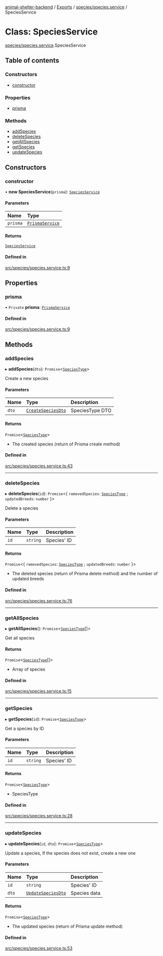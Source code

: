 [animal-shelter-backend](../README.md) / [Exports](../modules.md) / [species/species.service](../modules/species_species_service.md) / SpeciesService

# Class: SpeciesService

[species/species.service](../modules/species_species_service.md).SpeciesService

## Table of contents

### Constructors

- [constructor](species_species_service.SpeciesService.md#constructor)

### Properties

- [prisma](species_species_service.SpeciesService.md#prisma)

### Methods

- [addSpecies](species_species_service.SpeciesService.md#addspecies)
- [deleteSpecies](species_species_service.SpeciesService.md#deletespecies)
- [getAllSpecies](species_species_service.SpeciesService.md#getallspecies)
- [getSpecies](species_species_service.SpeciesService.md#getspecies)
- [updateSpecies](species_species_service.SpeciesService.md#updatespecies)

## Constructors

### constructor

• **new SpeciesService**(`prisma`): [`SpeciesService`](species_species_service.SpeciesService.md)

#### Parameters

| Name | Type |
| :------ | :------ |
| `prisma` | [`PrismaService`](prisma_prisma_service.PrismaService.md) |

#### Returns

[`SpeciesService`](species_species_service.SpeciesService.md)

#### Defined in

[src/species/species.service.ts:9](https://github.com/B4LiN7/animal-shelter-backend/blob/433cf0c1c0d87c638e9f68cdba4d5975f6f24447/src/species/species.service.ts#L9)

## Properties

### prisma

• `Private` **prisma**: [`PrismaService`](prisma_prisma_service.PrismaService.md)

#### Defined in

[src/species/species.service.ts:9](https://github.com/B4LiN7/animal-shelter-backend/blob/433cf0c1c0d87c638e9f68cdba4d5975f6f24447/src/species/species.service.ts#L9)

## Methods

### addSpecies

▸ **addSpecies**(`dto`): `Promise`\<[`SpeciesType`](../interfaces/species_type_species_type.SpeciesType.md)\>

Create a new species

#### Parameters

| Name | Type | Description |
| :------ | :------ | :------ |
| `dto` | [`CreateSpeciesDto`](species_dto_create_species_dto.CreateSpeciesDto.md) | SpeciesType DTO |

#### Returns

`Promise`\<[`SpeciesType`](../interfaces/species_type_species_type.SpeciesType.md)\>

- The created species (return of Prisma create method)

#### Defined in

[src/species/species.service.ts:43](https://github.com/B4LiN7/animal-shelter-backend/blob/433cf0c1c0d87c638e9f68cdba4d5975f6f24447/src/species/species.service.ts#L43)

___

### deleteSpecies

▸ **deleteSpecies**(`id`): `Promise`\<\{ `removedSpecies`: [`SpeciesType`](../interfaces/species_type_species_type.SpeciesType.md) ; `updatedBreeds`: `number`  }\>

Delete a species

#### Parameters

| Name | Type | Description |
| :------ | :------ | :------ |
| `id` | `string` | Species' ID |

#### Returns

`Promise`\<\{ `removedSpecies`: [`SpeciesType`](../interfaces/species_type_species_type.SpeciesType.md) ; `updatedBreeds`: `number`  }\>

- The deleted species (return of Prisma delete method) and the number of updated breeds

#### Defined in

[src/species/species.service.ts:76](https://github.com/B4LiN7/animal-shelter-backend/blob/433cf0c1c0d87c638e9f68cdba4d5975f6f24447/src/species/species.service.ts#L76)

___

### getAllSpecies

▸ **getAllSpecies**(): `Promise`\<[`SpeciesType`](../interfaces/species_type_species_type.SpeciesType.md)[]\>

Get all species

#### Returns

`Promise`\<[`SpeciesType`](../interfaces/species_type_species_type.SpeciesType.md)[]\>

- Array of species

#### Defined in

[src/species/species.service.ts:15](https://github.com/B4LiN7/animal-shelter-backend/blob/433cf0c1c0d87c638e9f68cdba4d5975f6f24447/src/species/species.service.ts#L15)

___

### getSpecies

▸ **getSpecies**(`id`): `Promise`\<[`SpeciesType`](../interfaces/species_type_species_type.SpeciesType.md)\>

Get a species by ID

#### Parameters

| Name | Type | Description |
| :------ | :------ | :------ |
| `id` | `string` | Species' ID |

#### Returns

`Promise`\<[`SpeciesType`](../interfaces/species_type_species_type.SpeciesType.md)\>

- SpeciesType

#### Defined in

[src/species/species.service.ts:28](https://github.com/B4LiN7/animal-shelter-backend/blob/433cf0c1c0d87c638e9f68cdba4d5975f6f24447/src/species/species.service.ts#L28)

___

### updateSpecies

▸ **updateSpecies**(`id`, `dto`): `Promise`\<[`SpeciesType`](../interfaces/species_type_species_type.SpeciesType.md)\>

Update a species, If the species does not exist, create a new one

#### Parameters

| Name | Type | Description |
| :------ | :------ | :------ |
| `id` | `string` | Species' ID |
| `dto` | [`UpdateSpeciesDto`](species_dto_update_species_dto.UpdateSpeciesDto.md) | Species data |

#### Returns

`Promise`\<[`SpeciesType`](../interfaces/species_type_species_type.SpeciesType.md)\>

- The updated species (return of Prisma update method)

#### Defined in

[src/species/species.service.ts:53](https://github.com/B4LiN7/animal-shelter-backend/blob/433cf0c1c0d87c638e9f68cdba4d5975f6f24447/src/species/species.service.ts#L53)
